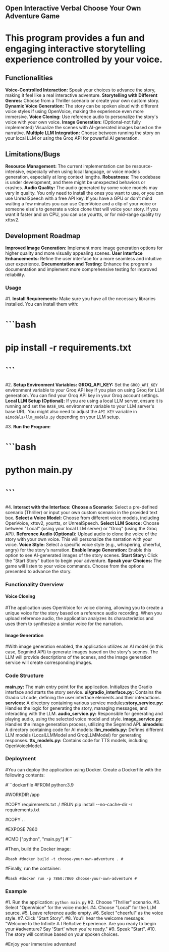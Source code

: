 ## Open Interactive Verbal Choose Your Own Adventure Game

# This program provides a fun and engaging interactive storytelling experience controlled by your voice. 

## Functionalities

**Voice-Controlled Interaction:** Speak your choices to advance the story, making it feel like a real interactive adventure.
**Storytelling with Different Genres:**  Choose from a Thriller scenario or create your own custom story.
**Dynamic Voice Generation:**  The story can be spoken aloud with different voice styles if using OpenVoice, making the experience even more immersive.
**Voice Cloning:** Use reference audio to personalize the story's voice with your own voice.
**Image Generation:** (Optional-not fully implemented)  Visualize the scenes with AI-generated images based on the narrative.
**Multiple LLM Integration:**  Choose between running the story on your local LLM or using the Groq API for powerful AI generation.

## Limitations/Bugs

**Resource Management:** The current implementation can be resource-intensive, especially when using local language, or voice models generation, especially at long context lengths.
**Robustness:** The codebase is under development, and there might be unexpected behaviors or crashes.
**Audio Quality:** The audio generated by some voice models may vary in quality. You only need to install the ones you want to use, or you can use UnrealSpeech with a free API key. If you have a GPU or don't mind waiting a few minutes you can use OpenVoice and a clip of your voice or someone else's to generate a voice clone that will voice your story. If you want it faster and on CPU, you can use yourtts, or for mid-range quality try xttsv2.

## Development Roadmap

**Improved Image Generation:**  Implement more image generation options for higher quality and more visually appealing scenes.
**User Interface Enhancements:**  Refine the user interface for a more seamless and intuitive user experience.
**Documentation and Testing:**  Enhance the program's documentation and implement more comprehensive testing for improved reliability.

### Usage

#1. **Install Requirements:**  Make sure you have all the necessary libraries installed. You can install them with:

#   ```bash
#   pip install -r requirements.txt
#   ```

#2. **Setup Environment Variables:**
**GROQ_API_KEY:**  Set the `GROQ_API_KEY` environment variable to your Groq API key if you plan on using Groq for LLM generation. You can find your Groq API key in your Groq account settings. 
**Local LLM Setup (Optional):** If you are using a local LLM server, ensure it is running and set the `BASE_URL` environment variable to your LLM server's base URL. You might also need to adjust the `API_KEY` variable in `aimodels/llm_models.py` depending on your LLM setup.

#3. **Run the Program:**

#   ```bash
#   python main.py 
#   ```

#4. **Interact with the Interface:**
**Choose a Scenario:**  Select a pre-defined scenario (Thriller) or input your own custom scenario in the provided text box.
**Select a Voice Model:** Choose from different voice models, including OpenVoice, xttsv2, yourtts, or UnrealSpeech.
**Select LLM Source:** Choose between "Local" (using your local LLM server) or "Groq" (using the Groq API).
**Reference Audio (Optional):** Upload audio to clone the voice of the story with your own voice. This will personalize the narration with your voice.
**Voice Style:** Select a specific voice style (e.g., whispering, cheerful, angry) for the story's narration.
**Enable Image Generation:**  Enable this option to see AI-generated images of the story scenes.
**Start Story:** Click the "Start Story" button to begin your adventure. 
**Speak your Choices:** The game will listen to your voice commands.  Choose from the options presented to advance the story.

### Functionality Overview

#### Voice Cloning

#The application uses OpenVoice for voice cloning, allowing you to create a unique voice for the story based on a reference audio recording. When you upload reference audio, the application analyzes its characteristics and uses them to synthesize a similar voice for the narration.

#### Image Generation

#With image generation enabled, the application utilizes an AI model (in this case, Segmind API) to generate images based on the story's scenes. The LLM will provide descriptions of the scenes, and the image generation service will create corresponding images.

### Code Structure

**main.py:**  The main entry point for the application. Initializes the Gradio interface and starts the story service.
**ui/gradio_interface.py:**  Contains the Gradio UI code, defining the user interface elements and their interactions.
**services:**  A directory containing various service modules:**story_service.py:**  Handles the logic for generating the story, managing messages, and interacting with the LLM.
**audio_service.py:**  Responsible for generating and playing audio, using the selected voice model and style.
**image_service.py:**  Handles the image generation process, utilizing the Segmind API.
**aimodels:**  A directory containing code for AI models:
**llm_models.py:**  Defines different LLM models (LocalLLMModel and GroqLLMModel) for generating responses.
**tts_models.py:**  Contains code for TTS models, including OpenVoiceModel.

### Deployment

#You can deploy the application using Docker. Create a Dockerfile with the following contents:

#```dockerfile
#FROM python:3.9

#WORKDIR /app

#COPY requirements.txt ./
#RUN pip install --no-cache-dir -r requirements.txt

#COPY . .

#EXPOSE 7860

#CMD ["python", "main.py"]
#```

#Then, build the Docker image:

#```bash
#docker build -t choose-your-own-adventure .
#```

#Finally, run the container:

#```bash
#docker run -p 7860:7860 choose-your-own-adventure
#```

### Example

#1. Run the application: `python main.py`
#2. Choose "Thriller" scenario.
#3. Select "OpenVoice" for the voice model.
#4. Choose "Local" for the LLM source. 
#5. Leave reference audio empty.
#6. Select "cheerful" as the voice style.
#7. Click "Start Story".
#8. You'll hear the welcome message: "Welcome to the Infinite A I ReActive Experience. Are you ready to begin your #adventure? Say 'Start' when you're ready."
#9. Speak "Start". 
#10. The story will continue based on your spoken choices.

#Enjoy your immersive adventure!
